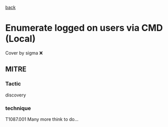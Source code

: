 [back](../index.md)
# Enumerate logged on users via CMD (Local)
Cover by sigma :x: 
## MITRE
### Tactic
discovery
### technique
T1087.001
Many more think to do...